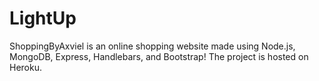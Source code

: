 # LightUp

ShoppingByAxviel is an online shopping website made using Node.js, MongoDB, Express, Handlebars, and Bootstrap! The project is hosted on Heroku.
